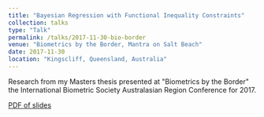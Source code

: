 ```yaml
---
title: "Bayesian Regression with Functional Inequality Constraints"
collection: talks
type: "Talk"
permalink: /talks/2017-11-30-bio-border
venue: "Biometrics by the Border, Mantra on Salt Beach"
date: 2017-11-30
location: "Kingscliff, Queensland, Australia"
---
```

Research from my Masters thesis presented at "Biometrics by the Border" the International Biometric Society Australasian Region Conference for 2017.

[PDF of slides](https://bonstats.github.io/files/talk_2017_biometrics_by_the_border.pdf)
